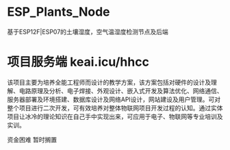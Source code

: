 # ESP_Plants_Node
基于ESP12F|ESP07的土壤湿度，空气温湿度检测节点及后端
# 项目服务端 keai.icu/hhcc

该项目主要为培养全能工程师而设计的教学方案，该方案包括对硬件的设计及理解、电路原理及分析、电子焊接、外观设计、嵌入式开发及算法优化、网络通信、服务器部署及环境搭建、数据库设计及网络API设计，网站建设及用户管理。可对整个项目进行二次开发，可有效培养对整体物联网项目开发过程的认知。通过实体项目让冰冷的理论知识在自己手中实现出来，可应用于电子、物联网等专业培训及实训。

资金困难 暂时搁置



